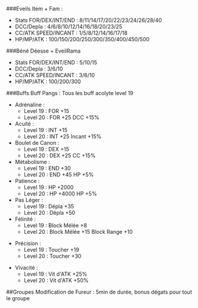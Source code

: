 ###Eveils Item + Fam :
* Stats FOR/DEX/INT/END : 8/11/14/17/20/22/23/24/26/28/40
* DCC/Depla : 4/6/8/10/12/14/16/18/20/23/25
* CC/ATK SPEED/INCANT : 1/5/8/12/14/16/17/18
* HP/MP/ATK : 100/150/200/250/300/350/400/450/500

###Béné Déesse + EveilRama
* Stats FOR/DEX/INT/END : 5/10/15
* DCC/Depla : 3/6/10
* CC/ATK SPEED/INCANT : 3/6/10
* HP/MP/ATK : 100/200/300

###Buffs
Buff Pangs : Tous les buff acolyte level 19
* Adrénaline :
    * Level 19 : FOR +15
    * Level 20 : FOR +25 DCC +15%
* Acuité :
    * Level 19 : INT +15
    * Level 20 : INT +25 Incant +15%
* Boulet de Canon :
    * Level 19 : DEX +15
    * Level 20 : DEX +25 CC +15%
* Métabolisme :
    * Level 19 : END +30
    * Level 20 : END +45 HP +5%
* Patience :
    * Level 19 : HP +2000
    * Level 20 : HP +4000 HP +5%
* Pas Léger :
    * Level 19 : Dépla +35
    * Level 20 : Dépla +50
* Félinité :
    * Level 19 : Block Mélée +8
    * Level 20 : Block Mélée +15 Block Range +10
- Précision :
    * Level 19 : Toucher +19
    * Level 20 : Toucher +30
* Vivacité :
    * Level 19 : Vit d'ATK +25%
    * Level 20 : Vit d'ATK +50%

##Groupes
Modification de Fureur :
5min de durée, bonus dégats pour tout le groupe